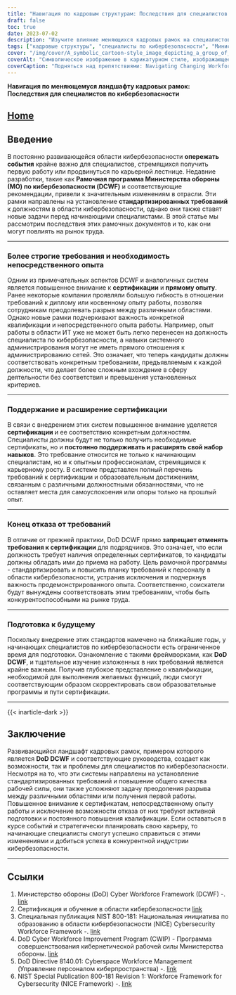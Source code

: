 ```yaml
---
title: "Навигация по кадровым структурам: Последствия для специалистов по кибербезопасности"
draft: false
toc: true
date: 2023-07-02
description: "Изучите влияние меняющихся кадровых рамок на специалистов по кибербезопасности и проблемы, с которыми они сталкиваются при выполнении новых требований."
tags: ["кадровые структуры", "специалисты по кибербезопасности", "Министерство обороны", "Рамочная концепция кибернетического персонала Министерства обороны", "сертификаты", "рынок труда", "профессиональное развитие", "карьерные пути", "отрасль кибербезопасности", "непосредственный опыт", "стандартизированные требования", "варианты отказа", "квалификация", "развивающийся ландшафт", "DCWF", "последствия для системы", "изменяющиеся требования", "кадры для кибербезопасности", "карьерный рост", "рекомендации по работе с персоналом", "сертификаты безопасности", "роли в области кибербезопасности", "изменения в отрасли", "Рынок труда в сфере кибербезопасности", "кадровые проблемы", "образование в области кибербезопасности", "повышение квалификации", "стандарты кадрового обеспечения кибербезопасности", "будущие специалисты по кибербезопасности", "Подготовка к DCWF Министерства обороны", "повышение квалификации персонала"]
cover: "/img/cover/A_symbolic_cartoon-style_image_depicting_a_group_of_cyberse.png"
coverAlt: "Символическое изображение в карикатурном стиле, изображающее группу профессионалов в области кибербезопасности, перемещающихся по лабиринту, на котором возвышаются препятствия в виде кадровых рамок, держащих в руках сертификаты и поднимающихся по лестнице профессионального развития."
coverCaption: "Подняться над препятствиями: Navigating Changing Workforce Frameworks."
---
```


**Навигация по меняющемуся ландшафту кадровых рамок: Последствия для специалистов по кибербезопасности**

## [Home](/cyber-security-career-playbook-start/)

## Введение

В постоянно развивающейся области кибербезопасности **опережать события** крайне важно для специалистов, стремящихся получить первую работу или продвинуться по карьерной лестнице. Недавние разработки, такие как **Рамочная программа Министерства обороны (МО) по кибербезопасности (DCWF)** и соответствующие рекомендации, привели к значительным изменениям в отрасли. Эти рамки направлены на установление **стандартизированных требований** к должностям в области кибербезопасности, однако они также ставят новые задачи перед начинающими специалистами. В этой статье мы рассмотрим последствия этих рамочных документов и то, как они могут повлиять на рынок труда.

______

### Более строгие требования и необходимость непосредственного опыта

Одним из примечательных аспектов DCWF и аналогичных систем является повышенное внимание к **сертификации** и **прямому опыту**. Ранее некоторые компании проявляли большую гибкость в отношении требований к диплому или косвенному опыту работы, позволяя сотрудникам преодолевать разрыв между различными областями. Однако новые рамки подчеркивают важность конкретной квалификации и непосредственного опыта работы. Например, опыт работы в области ИТ уже не может быть легко перенесен на должность специалиста по кибербезопасности, а навыки системного администрирования могут не иметь прямого отношения к администрированию сетей. Это означает, что теперь кандидаты должны соответствовать конкретным требованиям, предъявляемым к каждой должности, что делает более сложным вхождение в сферу деятельности без соответствия и превышения установленных критериев.

______

### Поддержание и расширение сертификации

В связи с внедрением этих систем повышенное внимание уделяется **сертификации** и ее соответствию конкретным должностям. Специалисты должны будут не только получить необходимые сертификаты, но и **постоянно поддерживать и расширять свой набор навыков**. Это требование относится не только к начинающим специалистам, но и к опытным профессионалам, стремящимся к карьерному росту. В системе представлен полный перечень требований к сертификации и образовательным достижениям, связанным с различными должностными обязанностями, что не оставляет места для самоуспокоения или опоры только на прошлый опыт.

______

### Конец отказа от требований

В отличие от прежней практики, DoD DCWF прямо **запрещает отменять требования к сертификации** для подрядчиков. Это означает, что если должность требует наличия определенных сертификатов, то кандидаты должны обладать ими до приема на работу. Цель рамочной программы - стандартизировать и повысить планку требований к персоналу в области кибербезопасности, устранив исключения и подчеркнув важность продемонстрированного опыта. Соответственно, соискатели будут вынуждены соответствовать этим требованиям, чтобы быть конкурентоспособными на рынке труда.

______

### Подготовка к будущему

Поскольку внедрение этих стандартов намечено на ближайшие годы, у начинающих специалистов по кибербезопасности есть ограниченное время для подготовки. Ознакомление с такими фреймворками, как **DoD DCWF**, и тщательное изучение изложенных в них требований является крайне важным. Получив глубокое представление о квалификации, необходимой для выполнения желаемых функций, люди смогут соответствующим образом скорректировать свои образовательные программы и пути сертификации.

______
{{< inarticle-dark >}}
## Заключение

Развивающийся ландшафт кадровых рамок, примером которого является **DoD DCWF** и соответствующие руководства, создает как возможности, так и проблемы для специалистов по кибербезопасности. Несмотря на то, что эти системы направлены на установление стандартизированных требований и повышение общего качества рабочей силы, они также усложняют задачу преодоления разрыва между различными областями или получения первой работы. Повышенное внимание к сертификатам, непосредственному опыту работы и исключение возможности отказа от них требуют активной подготовки и постоянного повышения квалификации. Если оставаться в курсе событий и стратегически планировать свою карьеру, то начинающие специалисты смогут успешно справиться с этими изменениями и добиться успеха в конкурентной индустрии кибербезопасности.

______

## Ссылки

1. Министерство обороны (DoD) Cyber Workforce Framework (DCWF) -. [link](https://www.acq.osd.mil/cmmc/dod-cyber-workforce-framework.html)
2. Сертификация и обучение в области кибербезопасности [link](https://www.comptia.org/certifications/security)
3. Специальная публикация NIST 800-181: Национальная инициатива по образованию в области кибербезопасности (NICE) Cybersecurity Workforce Framework -. [link](https://nvlpubs.nist.gov/nistpubs/specialpublications/nist.sp.800-181.pdf)
4. DoD Cyber Workforce Improvement Program (CWIP) - Программа совершенствования кибернетической рабочей силы Министерства обороны. [link](https://public.cyber.mil/wid/dcwf/)
5. DoD Directive 8140.01: Cyberspace Workforce Management (Управление персоналом киберпространства) -. [link](https://dodcio.defense.gov/Portals/0/Documents/Library/DoDM-8140-03.pdf)
6. NIST Special Publication 800-181 Revision 1: Workforce Framework for Cybersecurity (NICE Framework) -. [link](https://csrc.nist.gov/publications/detail/sp/800-181/rev-1/final)